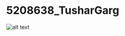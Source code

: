 # 5208638_TusharGarg
![alt text](https://github.com/Tusharrrgarg/5208638_TusharGarg/tree/main/SDLC/Screenshot.png?raw=true)